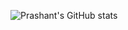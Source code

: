![Prashant's GitHub stats](https://github-readme-stats.vercel.app/api?username=prashant-sb&show_icons=true&theme=merko)
